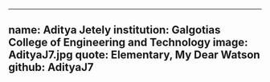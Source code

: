 ---
name: Aditya Jetely
institution: Galgotias College of Engineering and Technology
image: AdityaJ7.jpg
quote: Elementary, My Dear Watson
github: AdityaJ7
------
